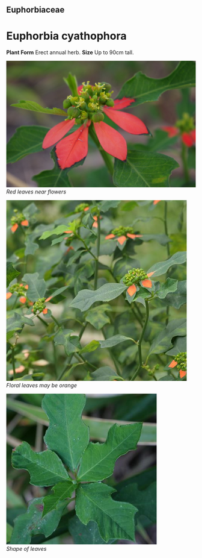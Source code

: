 ## Euphorbiaceae
# Euphorbia cyathophora

**Plant Form** Erect annual herb. **Size** Up to 90cm tall.


![Red leaves near flowers](4952_IMGP6413.jpg)  
 *Red leaves near flowers* 

![Floral leaves may be orange](87905_P1233429.jpg)  
 *Floral leaves may be orange* 

![Shape of leaves](91302_P1196493.jpg)  
 *Shape of leaves* 

